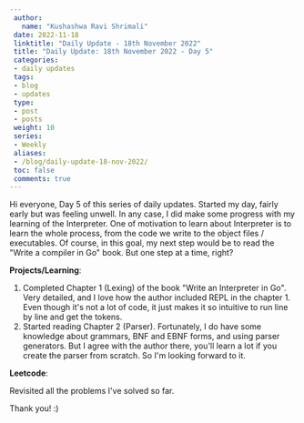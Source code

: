 ```yaml
---
 author:
   name: "Kushashwa Ravi Shrimali"
 date: 2022-11-18
 linktitle: "Daily Update - 18th November 2022"
 title: "Daily Update: 18th November 2022 - Day 5"
 categories:
 - daily updates
 tags:
 - blog
 - updates
 type:
 - post
 - posts
 weight: 10
 series:
 - Weekly
 aliases:
 - /blog/daily-update-18-nov-2022/
 toc: false
 comments: true
---
```


Hi everyone, Day 5 of this series of daily updates. Started my day, fairly early but was feeling unwell. In any case, I did make some progress with my learning of the Interpreter. One of motivation to learn about Interpreter is to learn the whole process, from the code we write to the object files / executables. Of course, in this goal, my next step would be to read the "Write a compiler in Go" book. But one step at a time, right?

**Projects/Learning**:

1. Completed Chapter 1 (Lexing) of the book "Write an Interpreter in Go". Very detailed, and I love how the author included REPL in the chapter 1. Even though it's not a lot of code, it just makes it so intuitive to run line by line and get the tokens.
2. Started reading Chapter 2 (Parser). Fortunately, I do have some knowledge about grammars, BNF and EBNF forms, and using parser generators. But I agree with the author there, you'll learn a lot if you create the parser from scratch. So I'm looking forward to it.

**Leetcode**:

Revisited all the problems I've solved so far.

Thank you! :)

